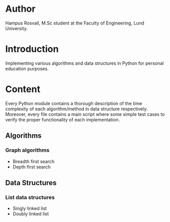 # Author 
Hampus Rosvall, M.Sc student at the Faculty of Engineering, Lund University. 

# Introduction 

Implementing various algorithms and data structures in Python for personal education purposes. 

# Content 

Every Python module contains a thorough description of the time complexity of each algorithm/method in data structure respectively. 
Moreover, every file contains a main script where some simple test cases to verify the proper functionality of each implementation. 

## Algorithms 

### Graph algorithms

* Breadth first search 
* Depth first search 

## Data Structures 

### List data structures 

* Singly linked list 
* Doubly linked list 
